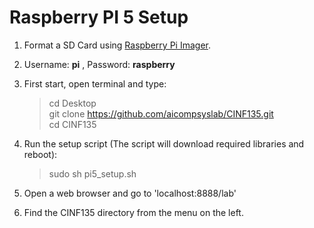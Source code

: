 # Raspberry PI 5 Setup

1. Format a SD Card using [Raspberry Pi Imager](https://www.raspberrypi.com/software/).
  
2. Username: **pi** , Password: **raspberry**

3. First start, open terminal and type:
    > cd Desktop      
    > git clone https://github.com/aicompsyslab/CINF135.git      
    > cd CINF135     

4. Run the setup script (The script will download required libraries and reboot):    
    > sudo sh pi5_setup.sh

5. Open a web browser and go to 'localhost:8888/lab'

6. Find the CINF135 directory from the menu on the left.

